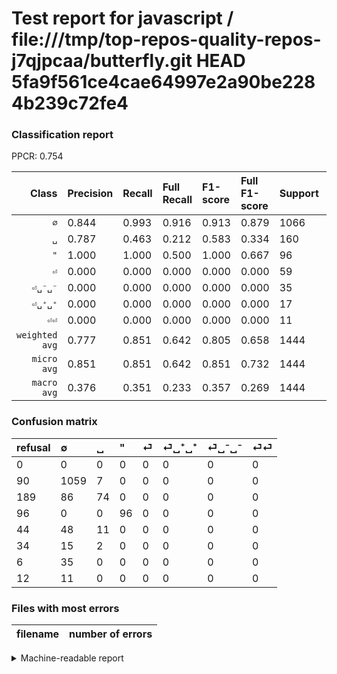 # Test report for javascript / file:///tmp/top-repos-quality-repos-j7qjpcaa/butterfly.git HEAD 5fa9f561ce4cae64997e2a90be2284b239c72fe4

### Classification report

PPCR: 0.754

| Class | Precision | Recall | Full Recall | F1-score | Full F1-score | Support | Full Support | PPCR |
|------:|:----------|:-------|:------------|:---------|:---------|:--------|:-------------|:-----|
| `∅` | 0.844| 0.993| 0.916| 0.913| 0.879| 1066| 1156| 0.922 |
| `␣` | 0.787| 0.463| 0.212| 0.583| 0.334| 160| 349| 0.458 |
| `"` | 1.000| 1.000| 0.500| 1.000| 0.667| 96| 192| 0.500 |
| `⏎` | 0.000| 0.000| 0.000| 0.000| 0.000| 59| 103| 0.573 |
| `⏎␣⁻␣⁻` | 0.000| 0.000| 0.000| 0.000| 0.000| 35| 41| 0.854 |
| `⏎␣⁺␣⁺` | 0.000| 0.000| 0.000| 0.000| 0.000| 17| 51| 0.333 |
| `⏎⏎` | 0.000| 0.000| 0.000| 0.000| 0.000| 11| 23| 0.478 |
| `weighted avg` | 0.777| 0.851| 0.642| 0.805| 0.658| 1444| 1915| 0.754 |
| `micro avg` | 0.851| 0.851| 0.642| 0.851| 0.732| 1444| 1915| 0.754 |
| `macro avg` | 0.376| 0.351| 0.233| 0.357| 0.269| 1444| 1915| 0.754 |

### Confusion matrix

|refusal|  ∅| ␣| "| ⏎| ⏎␣⁺␣⁺| ⏎␣⁻␣⁻| ⏎⏎| 
|:---|:---|:---|:---|:---|:---|:---|:---|
|0 |0 |0 |0 |0 |0 |0 |0 |
|90 |1059 |7 |0 |0 |0 |0 |0 |
|189 |86 |74 |0 |0 |0 |0 |0 |
|96 |0 |0 |96 |0 |0 |0 |0 |
|44 |48 |11 |0 |0 |0 |0 |0 |
|34 |15 |2 |0 |0 |0 |0 |0 |
|6 |35 |0 |0 |0 |0 |0 |0 |
|12 |11 |0 |0 |0 |0 |0 |0 |

### Files with most errors

| filename | number of errors|
|:----:|:-----|

<details>
    <summary>Machine-readable report</summary>
```json
{
  "cl_report": {"\"": {"f1-score": 1.0, "precision": 1.0, "recall": 1.0, "support": 96}, "macro avg": {"f1-score": 0.3565154571195842, "precision": 0.3759616643155277, "recall": 0.3508476279817743, "support": 1444}, "micro avg": {"f1-score": 0.8511080332409973, "precision": 0.8511080332409973, "recall": 0.8511080332409973, "support": 1444}, "weighted avg": {"f1-score": 0.8049950340826272, "precision": 0.7771412026103021, "recall": 0.8511080332409973, "support": 1444}, "\u2205": {"f1-score": 0.9129310344827587, "precision": 0.8444976076555024, "recall": 0.9934333958724203, "support": 1066}, "\u23ce": {"f1-score": 0.0, "precision": 0.0, "recall": 0.0, "support": 59}, "\u23ce\u23ce": {"f1-score": 0.0, "precision": 0.0, "recall": 0.0, "support": 11}, "\u23ce\u2423\u207a\u2423\u207a": {"f1-score": 0.0, "precision": 0.0, "recall": 0.0, "support": 17}, "\u23ce\u2423\u207b\u2423\u207b": {"f1-score": 0.0, "precision": 0.0, "recall": 0.0, "support": 35}, "\u2423": {"f1-score": 0.5826771653543308, "precision": 0.7872340425531915, "recall": 0.4625, "support": 160}},
  "cl_report_full": {"\"": {"f1-score": 0.6666666666666666, "precision": 1.0, "recall": 0.5, "support": 192}, "macro avg": {"f1-score": 0.2685129456745092, "precision": 0.3759616643155277, "recall": 0.23258919276458265, "support": 1915}, "micro avg": {"f1-score": 0.7317654063709437, "precision": 0.8511080332409973, "recall": 0.64177545691906, "support": 1915}, "weighted avg": {"f1-score": 0.6582417056162734, "precision": 0.7535164048568276, "recall": 0.64177545691906, "support": 1915}, "\u2205": {"f1-score": 0.878838174273859, "precision": 0.8444976076555024, "recall": 0.9160899653979239, "support": 1156}, "\u23ce": {"f1-score": 0.0, "precision": 0.0, "recall": 0.0, "support": 103}, "\u23ce\u23ce": {"f1-score": 0.0, "precision": 0.0, "recall": 0.0, "support": 23}, "\u23ce\u2423\u207a\u2423\u207a": {"f1-score": 0.0, "precision": 0.0, "recall": 0.0, "support": 51}, "\u23ce\u2423\u207b\u2423\u207b": {"f1-score": 0.0, "precision": 0.0, "recall": 0.0, "support": 41}, "\u2423": {"f1-score": 0.3340857787810384, "precision": 0.7872340425531915, "recall": 0.21203438395415472, "support": 349}},
  "ppcr": 0.7540469973890339
}
```
</details>
